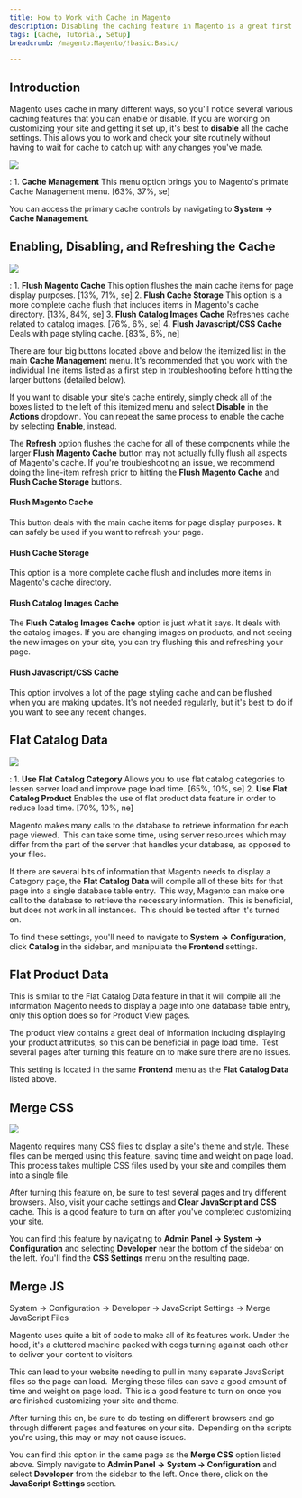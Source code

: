 ```yaml
---
title: How to Work with Cache in Magento
description: Disabling the caching feature in Magento is a great first step during initial setup.
tags: [Cache, Tutorial, Setup]
breadcrumb: /magento:Magento/!basic:Basic/

---
```


Introduction
-----

Magento uses cache in many different ways, so you'll notice several various caching features that you can enable or disable. If you are working on customizing your site and getting it set up, it's best to **disable** all the cache settings. This allows you to work and check your site routinely without having to wait for cache to catch up with any changes you've made.

![][cache]

:	1. **Cache Management** This menu option brings you to Magento's primate Cache Management menu. [63%, 37%, se]

You can access the primary cache controls by navigating to **System -> Cache Management**. 

Enabling, Disabling, and Refreshing the Cache
-----

![][cache2]

:	1. **Flush Magento Cache** This option flushes the main cache items for page display purposes. [13%, 71%, se]
	2. **Flush Cache Storage** This option is a more complete cache flush that includes items in Magento's cache directory. [13%, 84%, se]
	3. **Flush Catalog Images Cache** Refreshes cache related to catalog images. [76%, 6%, se]
	4. **Flush Javascript/CSS Cache** Deals with page styling cache. [83%, 6%, ne]

There are four big buttons located above and below the itemized list in the main **Cache Management** menu. It's recommended that you work with the individual line items listed as a first step in troubleshooting before hitting the larger buttons (detailed below).

If you want to disable your site's cache entirely, simply check all of the boxes listed to the left of this itemized menu and select **Disable** in the **Actions** dropdown. You can repeat the same process to enable the cache by selecting **Enable**, instead.

The **Refresh** option flushes the cache for all of these components while the larger **Flush Magento Cache** button may not actually fully flush all aspects of Magento's cache. If you're troubleshooting an issue, we recommend doing the line-item refresh prior to hitting the **Flush Magento Cache** and **Flush Cache Storage** buttons.

#### Flush Magento Cache

This button deals with the main cache items for page display purposes. It can safely be used if you want to refresh your page. 

#### Flush Cache Storage

This option is a more complete cache flush and includes more items in Magento's cache directory.

#### Flush Catalog Images Cache

The **Flush Catalog Images Cache** option is just what it says. It deals with the catalog images. If you are changing images on products, and not seeing the new images on your site, you can try flushing this and refreshing your page.

#### Flush Javascript/CSS Cache

This option involves a lot of the page styling cache and can be flushed when you are making updates. It's not needed regularly, but it's best to do if you want to see any recent changes.

Flat Catalog Data
-----

![][cache3]

:	1. **Use Flat Catalog Category** Allows you to use flat catalog categories to lessen server load and improve page load time. [65%, 10%, se]
	2. **Use Flat Catalog Product** Enables the use of flat product data feature in order to reduce load time. [70%, 10%, ne]

Magento makes many calls to the database to retrieve information for each page viewed. This can take some time, using server resources which may differ from the part of the server that handles your database, as opposed to your files. 

If there are several bits of information that Magento needs to display a Category page, the **Flat Catalog Data** will compile all of these bits for that page into a single database table entry. This way, Magento can make one call to the database to retrieve the necessary information. This is beneficial, but does not work in all instances. This should be tested after it's turned on.

To find these settings, you'll need to navigate to **System -> Configuration**, click **Catalog** in the sidebar, and manipulate the **Frontend** settings.

Flat Product Data
-----

This is similar to the Flat Catalog Data feature in that it will compile all the information Magento needs to display a page into one database table entry, only this option does so for Product View pages.

The product view contains a great deal of information including displaying your product attributes, so this can be beneficial in page load time. Test several pages after turning this feature on to make sure there are no issues.

This setting is located in the same **Frontend** menu as the **Flat Catalog Data** listed above.

Merge CSS
-----

![][cache4]

Magento requires many CSS files to display a site's theme and style. These files can be merged using this feature, saving time and weight on page load. This process takes multiple CSS files used by your site and compiles them into a single file. 

After turning this feature on, be sure to test several pages and try different browsers. Also, visit your cache settings and **Clear JavaScript and CSS** cache. This is a good feature to turn on after you've completed customizing your site.

You can find this feature by navigating to **Admin Panel -> System -> Configuration** and selecting **Developer** near the bottom of the sidebar on the left. You'll find the **CSS Settings** menu on the resulting page.

Merge JS
-----

System -> Configuration -> Developer -> JavaScript Settings -> Merge JavaScript Files

Magento uses quite a bit of code to make all of its features work. Under the hood, it's a cluttered machine packed with cogs turning against each other to deliver your content to visitors. 

This can lead to your website needing to pull in many separate JavaScript files so the page can load. Merging these files can save a good amount of time and weight on page load. This is a good feature to turn on once you are finished customizing your site and theme.

After turning this on, be sure to do testing on different browsers and go through different pages and features on your site. Depending on the scripts you're using, this may or may not cause issues.

You can find this option in the same page as the **Merge CSS** option listed above. Simply navigate to **Admin Panel -> System -> Configuration** and select **Developer** from the sidebar to the left. Once there, click on the **JavaScript Settings** section.

[cache]: assets/cache_1.jpeg
[cache2]: assets/cache_2.jpeg
[cache3]: assets/cache_3.jpeg
[cache4]: assets/cache_4.jpeg
